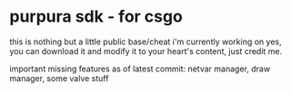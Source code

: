 # purpura sdk - for csgo

this is nothing but a little public base/cheat i'm currently working on
yes, you can download it and modify it to your heart's content, just credit me.

important missing features as of latest commit: netvar manager, draw manager, some valve stuff